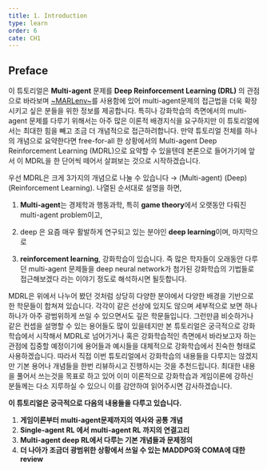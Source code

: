 ```yaml
---
title: 1. Introduction
type: learn
order: 6
cate: CH1
---
```


## Preface

이 튜토리얼은 **Multi-agent** 문제를 **Deep Reinforcement Learning (DRL)** 의 관점으로 바라보며 [~MARLenv~](https://github.com/kc-ml2/MARLenv)를 사용함에 있어 multi-agent문제의 접근법을 더욱 확장시키고 싶은 분들을 위한 정보를 제공합니다. 특히나 강화학습의 측면에서의 multi-agent 문제를 다루기 위해서는 아주 많은 이론적 배경지식을 요구하지만 이 튜토리얼에서는 최대한 힘을 빼고 조금 더 개념적으로 접근하려합니다. 만약 튜토리얼 전체를 하나의 개념으로 요약한다면 free-for-all 한 상황에서의 Multi-agent Deep Reinforcement Learning (MDRL)으로 요약할 수 있을텐데 본론으로 들어가기에 앞서 이 MDRL을 한 단어씩 떼어서 살펴보는 것으로 시작하겠습니다.

우선 MDRL은 크게 3가지의 개념으로 나눌 수 있습니다 → (Multi-agent) (Deep) (Reinforcement Learning). 나열된 순서대로 설명을 하면,

1. **Multi-agent**는 경제학과 행동과학, 특히 **game theory**에서 오랫동안 다뤄진 multi-agent problem이고,

2. deep 은 요즘 매우 활발하게 연구되고 있는 분야인 **deep learning**이며, 마지막으로

3. **reinforcement learning**, 강화학습이 있습니다. 즉 많은 학자들이 오래동안 다루던 multi-agent 문제들을 deep neural network가 첨가된 강화학습의 기법들로 접근해보겠다 라는 이야기 정도로 해석하시면 될듯합니다.

MDRL은 위에서 나누어 봤던 것처럼 상당히 다양한 분야에서 다양한 배경을 기반으로 한 학문들이 합쳐져 있습니다. 각각이 같은 선상에 있지도 않으며 세부적으로 보면 하나하나가 아주 광범위하게 쓰일 수 있으면서도 깊은 학문들입니다. 그런만큼 비슷하거나 같은 컨셉을 설명할 수 있는 용어들도 많이 있을테지만 본 튜토리얼은 궁극적으로 강화학습에서 시작해서 MDRL로 넘어가거나 혹은 강화학습적인 측면에서 바라보고자 하는 관점에 집중할 예정이기에 용어들과 예시들을 대체적으로 강화학습에서 친숙한 형태로 사용하겠습니다. 따라서 직접 이번 튜토리얼에서 강화학습의 내용들을 다루지는 않겠지만 기본 용어나 개념들을 한번 리뷰하시고 진행하시는 것을 추천드립니다. 최대한 내용을 풀어서 쓰는것을 목표로 하고 있어 이미 이론적으로 강화학습과 게임이론에 강하신 분들께는 다소 지루하실 수 있으니 이를 감안하여 읽어주시면 감사하겠습니다.

**이 튜토리얼은 궁극적으로 다음의 내용들을 다루고 있습니다.**

1. **게임이론부터 multi-agent문제까지의 역사와 공통 개념**
2. **Single-agent RL 에서 multi-agent RL 까지의 연결고리**
3. **Multi-agent deep RL에서 다루는 기본 개념들과 문제정의**
4. **더 나아가 조금더 광범위한 상황에서 쓰일 수 있는 MADDPG와 COMA에 대한 review**
